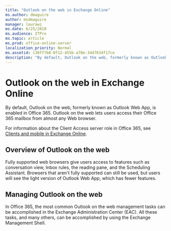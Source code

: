 ```yaml
---
title: "Outlook on the web in Exchange Online"
ms.author: dmaguire
author: msdmaguire
manager: laurawi
ms.date: 6/25/2018
ms.audience: ITPro
ms.topic: article
ms.prod: office-online-server
localization_priority: Normal
ms.assetid: c30ff7b8-0f12-455b-a70e-3447634f17ce
description: "By default, Outlook on the web, formerly known as Outlook Web App, is enabled in Office 365. Outlook on the web lets users access their Office 365 mailbox from almost any Web browser."
---
```


# Outlook on the web in Exchange Online

By default, Outlook on the web, formerly known as Outlook Web App, is enabled in Office 365. Outlook on the web lets users access their Office 365 mailbox from almost any Web browser.
  
 For information about the Client Access server role in Office 365, see [Clients and mobile in Exchange Online](../../clients-and-mobile-in-exchange-online/clients-and-mobile-in-exchange-online.md).
  
## Overview of Outlook on the web

Fully supported web browsers give users access to features such as conversation view, Inbox rules, the reading pane, and the Scheduling Assistant. Browsers that aren't fully supported can still be used, but users will see the light version of Outlook Web App, which has fewer features.
  
## Managing Outlook on the web
<a name="Managing"> </a>

In Office 365, the most common Outlook on the web management tasks can be accomplished in the Exchange Administration Center (EAC). All these tasks, and many others, can be accomplished by using the Exchange Management Shell. 
  

